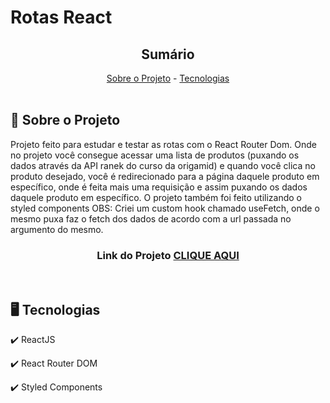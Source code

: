 <h1>Rotas React </h1>

<!-- LINKS -->
<div align="center">
 <h2> Sumário</h2>
  <a href="#sobre">Sobre o Projeto</a> - 
  <a href="#tec">Tecnologias</a>
</div>
<br>

<!-- SOBRE -->
<div id="sobre">
    <h2> 📝 Sobre o Projeto </h2> 
    <p>
      Projeto feito para estudar e testar as rotas com o React Router Dom. Onde no projeto você consegue acessar
      uma lista de produtos (puxando os dados através da API ranek do curso da origamid) e quando você clica no 
      produto desejado, você é redirecionado para a página daquele produto em específico, onde é feita mais uma requisição
      e assim puxando os dados daquele produto em específico. O projeto também foi feito utilizando o styled components
      OBS: Criei um custom hook chamado useFetch, onde o mesmo puxa faz o fetch dos dados de acordo com a url passada no argumento do mesmo.
    </p>
 
 <h3 align="center">Link do Projeto <a href="https://lucasfrancobn.github.io/Rotas-React/">CLIQUE AQUI</a></h3>

</div>
<br>

<!-- TECNOLOGIAS -->
<div id="tec">

<h2> 🖥️ Tecnologias</h2>
    <p> ✔️ ReactJS </p>
    <p> ✔️ React Router DOM </p>
    <p> ✔️ Styled Components </p>

</div>

